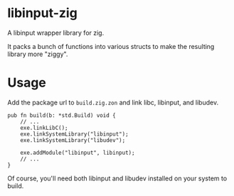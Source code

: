 # libinput-zig

A libinput wrapper library for zig.

It packs a bunch of functions into various structs to make the resulting library more "ziggy".

# Usage 

Add the package url to `build.zig.zon` and link libc, libinput, and libudev.
```zig
pub fn build(b: *std.Build) void {
    // ...
    exe.linkLibC();
    exe.linkSystemLibrary("libinput");
    exe.linkSystemLibrary("libudev");

    exe.addModule("libinput", libinput);
    // ...
}

```
Of course, you'll need both libinput and libudev installed on your system to build.
